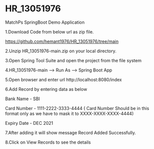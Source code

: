 # HR_13051976
MatchPs SpringBoot Demo Application

1.Download Code from below url as zip file.

https://github.com/hemant1976/HR_13051976/tree/main

2.Unzip HR_13051976-main.zip on your local directory.


3.Open Spring Tool Suite and open the project from the file system


4.HR_13051976-main --> Run As --> Spring Boot App


5.Open browser and enter url http://localhost:8080/index

6.Add Record by entering data as below

Bank Name - SBI

Card Number - 1111-2222-3333-4444 ( Card Number Should be in this format only as we have to mask it to XXXX-XXXX-XXXX-4444)

Expiry Date - DEC 2021

7.After adding it will show message Record Added Successfully.


8.Click on View Records to see the details



